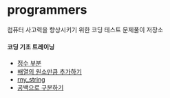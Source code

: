 # programmers
컴퓨터 사고력을 향상시키기 위한 코딩 테스트 문제풀이 저장소
<br />

#### 코딩 기초 트레이닝
- [정수 부분](https://ssena.notion.site/001-8b3e3c1924854786af716845084c2380?pvs=4)
- [배열의 원소만큼 추가하기](https://ssena.notion.site/002-0d95513f7b6c45eba10f7b974bd2a851?pvs=4)
- [rny_string](https://ssena.notion.site/003-rny_string-3c57fda19386447c91b05cddd0b7c973?pvs=4)
- [공백으로 구분하기](https://ssena.notion.site/004-81a8400a3b4e4d0290ece6246e93029b?pvs=4)